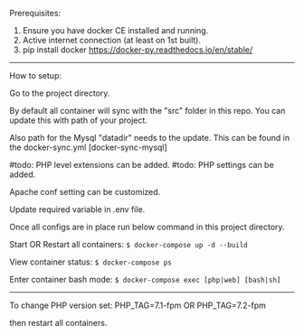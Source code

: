 Prerequisites:

1.  Ensure you have docker CE installed and running.
2.  Active internet connection (at least on 1st built).
3.  pip install docker
https://docker-py.readthedocs.io/en/stable/

------------

How to setup:

Go to the project directory.

By default all container will sync with the "src" folder in this repo.
You can update this with path of your project.

Also path for the Mysql "datadir" needs to the update. This can be found in the docker-sync.yml [docker-sync-mysql]

#todo: PHP level extensions can be added.
#todo: PHP settings can be added.

Apache conf setting can be customized.

Update required variable in .env file.

Once all configs are in place run below command in this project directory.

Start OR Restart all containers:
`$ docker-compose up -d --build`

View container status:
`$ docker-compose ps`

Enter container bash mode:
`$ docker-compose exec [php|web] [bash|sh]`

------------

To change PHP version set:
PHP_TAG=7.1-fpm
OR
PHP_TAG=7.2-fpm

then restart all containers.

